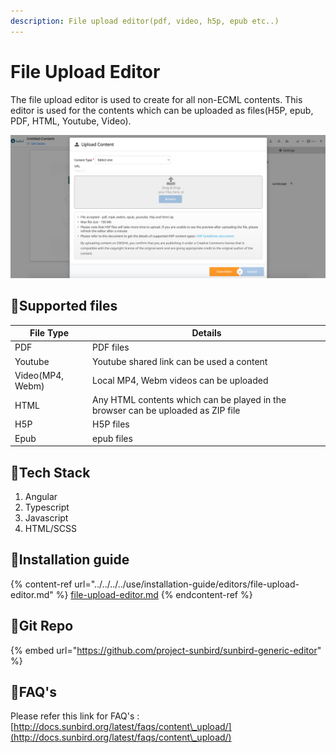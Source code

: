 ```yaml
---
description: File upload editor(pdf, video, h5p, epub etc..)
---
```


# File Upload Editor

The file upload editor is used to create for all non-ECML contents. This editor is used for the contents which can be uploaded as files(H5P, epub, PDF, HTML, Youtube, Video).

![](<../../../../.gitbook/assets/image (3).png>)

## :stars:Supported files

| File Type        | Details                                                                          |
| ---------------- | -------------------------------------------------------------------------------- |
| PDF              | PDF files                                                                        |
| Youtube          | Youtube shared link can be used a content                                        |
| Video(MP4, Webm) | Local MP4, Webm videos can be uploaded                                           |
| HTML             | Any HTML contents which can be played in the browser can be uploaded as ZIP file |
| H5P              | H5P files                                                                        |
| Epub             | epub files                                                                       |

## :stars:Tech Stack

1. Angular
2. Typescript
3. Javascript
4. HTML/SCSS

## :stars:Installation guide

{% content-ref url="../../../../use/installation-guide/editors/file-upload-editor.md" %}
[file-upload-editor.md](../../../../use/installation-guide/editors/file-upload-editor.md)
{% endcontent-ref %}

## :stars:Git Repo

{% embed url="https://github.com/project-sunbird/sunbird-generic-editor" %}

## ​:stars:FAQ's

Please refer this link for FAQ's : [http://docs.sunbird.org/latest/faqs/content\_upload/](http://docs.sunbird.org/latest/faqs/content\_upload/)
